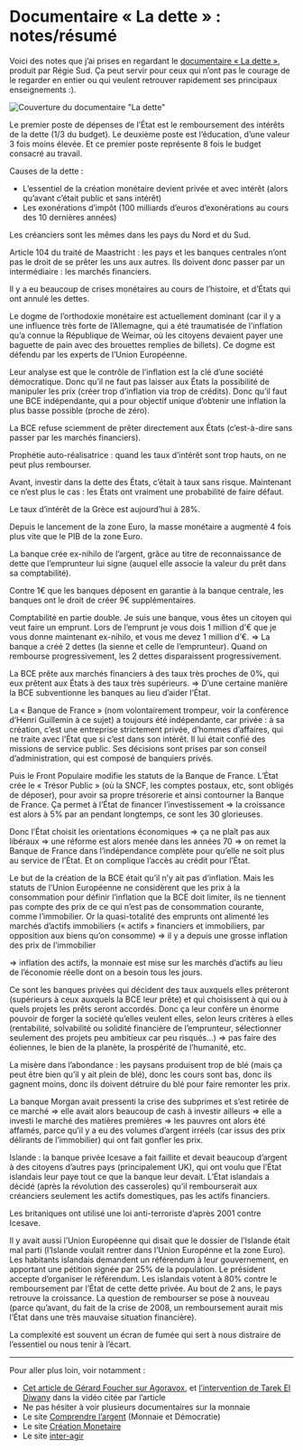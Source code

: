 # Documentaire « La dette » : notes/résumé

Voici des notes que j’ai prises en regardant le [documentaire « La dette »](http://ladettelefilm.blogspot.fr/p/bande-annonce.html), produit par Régie Sud. Ça peut servir pour ceux qui n’ont pas le courage de le regarder en entier ou qui veulent retrouver rapidement ses principaux enseignements :).

![Couverture du documentaire "La dette"](http://qgcitoyen.fr/wp-content/uploads/2014/12/DVD-PACK-V2.jpg "Couverture du documentaire « La dette »")


Le premier poste de dépenses de l’État est le remboursement des intérêts de la dette (1/3 du budget). Le deuxième poste est l’éducation, d’une valeur 3 fois moins élevée. Et ce premier poste représente 8 fois le budget consacré au travail.

Causes de la dette :

* L’essentiel de la création monétaire devient privée et avec intérêt (alors qu’avant c’était public et sans intérêt)
* Les exonérations d’impôt (100 milliards d’euros d’exonérations au cours des 10 dernières années)

Les créanciers sont les mêmes dans les pays du Nord et du Sud.

Article 104 du traité de Maastricht : les pays et les banques centrales n’ont pas le droit de se prêter les uns aux autres. Ils doivent donc passer par un intermédiaire : les marchés financiers.

Il y a eu beaucoup de crises monétaires au cours de l’histoire, et d’États qui ont annulé les dettes.

Le dogme de l’orthodoxie monétaire est actuellement dominant (car il y a une influence très forte de l’Allemagne, qui a été traumatisée de l’inflation qu’a connue la République de Weimar, où les citoyens devaient payer une baguette de pain avec des brouettes remplies de billets). Ce dogme est défendu par les experts de l’Union Européenne.

Leur analyse est que le contrôle de l’inflation est la clé d’une société démocratique. Donc qu’il ne faut pas laisser aux États la possibilité de manipuler les prix (créer trop d’inflation via trop de crédits). Donc qu’il faut une BCE indépendante, qui a pour objectif unique d’obtenir une inflation la plus basse possible (proche de zéro).

La BCE refuse sciemment de prêter directement aux États (c’est-à-dire sans passer par les marchés financiers).

Prophétie auto-réalisatrice : quand les taux d’intérêt sont trop hauts, on ne peut plus rembourser.

Avant, investir dans la dette des États, c’était à taux sans risque. Maintenant ce n’est plus le cas : les États ont vraiment une probabilité de faire défaut.

Le taux d’intérêt de la Grèce est aujourd’hui à 28%.

Depuis le lancement de la zone Euro, la masse monétaire a augmenté 4 fois plus vite que le PIB de la zone Euro.

La banque crée ex-nihilo de l’argent, grâce au titre de reconnaissance de dette que l’emprunteur lui signe (auquel elle associe la valeur du prêt dans sa comptabilité).

Contre 1€ que les banques déposent en garantie à la banque centrale, les banques ont le droit de créer 9€ supplémentaires.

Comptabilité en partie double. Je suis une banque, vous êtes un citoyen qui veut faire un emprunt. Lors de l’emprunt je vous dois 1 million d’€ que je vous donne maintenant ex-nihilo, et vous me devez 1 million d’€. => La banque a créé 2 dettes (la sienne et celle de l’emprunteur). Quand on rembourse progressivement, les 2 dettes disparaissent progressivement.

La BCE prête aux marchés financiers à des taux très proches de 0%, qui eux prêtent aux États à des taux très supérieurs. => D’une certaine manière la BCE subventionne les banques au lieu d’aider l’État.

La « Banque de France » (nom volontairement trompeur, voir la conférence d’Henri Guillemin à ce sujet) a toujours été indépendante, car privée : à sa création, c’est une entreprise strictement privée, d’hommes d’affaires, qui ne traite avec l’État que si c’est dans son intérêt. Il lui était confié des missions de service public. Ses décisions sont prises par son conseil d’administration, qui est composé de banquiers privés.

Puis le Front Populaire modifie les statuts de la Banque de France.
L’État crée le « Trésor Public » (où la SNCF, les comptes postaux, etc, sont obligés de déposer), pour avoir sa propre trésorerie et ainsi contourner la Banque de France. Ça permet à l’État de financer l’investissement => la croissance est alors à 5% par an pendant longtemps, ce sont les 30 glorieuses.

Donc l’État choisit les orientations économiques => ça ne plaît pas aux libéraux => une réforme est alors menée dans les années 70 => on remet la Banque de France dans l’indépendance complète pour qu’elle ne soit plus au service de l’État. Et on complique l’accès au crédit pour l’État.

Le but de la création de la BCE était qu’il n’y ait pas d’inflation. Mais les statuts de l’Union Européenne ne considèrent que les prix à la consommation pour définir l’inflation que la BCE doit limiter, ils ne tiennent pas compte des prix de ce qui n’est pas de consommation courante, comme l’immobilier. Or la quasi-totalité des emprunts ont alimenté les marchés d’actifs immobiliers (« actifs » financiers et immobiliers, par opposition aux biens qu’on consomme) => il y a depuis une grosse inflation des prix de l’immobilier

=> inflation des actifs, la monnaie est mise sur les marchés d’actifs au lieu de l’économie réelle dont on a besoin tous les jours.

Ce sont les banques privées qui décident des taux auxquels elles prêteront (supérieurs à ceux auxquels la BCE leur prête) et qui choisissent à qui ou à quels projets les prêts seront accordés. Donc ça leur confère un énorme pouvoir de forger la société qu’elles veulent elles, selon leurs critères à elles (rentabilité, solvabilité ou solidité financière de l’emprunteur, sélectionner seulement des projets peu ambitieux car peu risqués…) => pas faire des éoliennes, le bien de la planète, la prospérité de l’humanité, etc.

La misère dans l’abondance : les  paysans produisent trop de blé (mais ça peut être bien qu’il y ait plein de blé), donc les cours sont bas, donc ils gagnent moins, donc ils doivent détruire du blé pour faire remonter les prix.

La banque Morgan avait pressenti la crise des subprimes et s’est retirée de ce marché => elle avait alors beaucoup de cash à investir ailleurs => elle a investi le marché des matières premières => les pauvres ont alors été affamés, parce qu’il y a eu des volumes d’argent irréels (car issus des prix délirants de l’immobilier) qui ont fait gonfler les prix.

Islande : la banque privée Icesave a fait faillite et devait beaucoup d’argent à des citoyens d’autres pays (principalement UK), qui ont voulu que l’État islandais leur paye tout ce que la banque leur devait. L’État islandais a décidé (après la révolution des casseroles) qu’il rembourserait aux créanciers seulement les actifs domestiques, pas les actifs financiers.

Les britaniques ont utilisé une loi anti-terroriste d’après 2001 contre Icesave.

Il y avait aussi l’Union Européenne qui disait que le dossier de l’Islande était mal parti (l’Islande voulait rentrer dans l’Union Europénne et la zone Euro). Les habitants islandais demandent un référendum à leur gouvernement, en apportant une pétition signée par 25% de la population. Le président accepte d’organiser le référendum. Les islandais votent à 80% contre le remboursement par l’État de cette dette privée. Au bout de 2 ans, le pays retrouve la croissance. La question de rembourser se pose à nouveau (parce qu’avant, du fait de la crise de 2008, un remboursement aurait mis l’État dans une très mauvaise situation financière).

La complexité est souvent un écran de fumée qui sert à nous distraire de l’essentiel ou nous tenir à l’écart.

***

Pour aller plus loin, voir notamment :

* [Cet article de Gérard Foucher sur Agoravox](http://www.agoravox.fr/actualites/economie/article/scoop-la-banque-d-angleterre-149472), et [l’intervention de Tarek El Diwany](http://youtu.be/Qh8Lz70aCss?t=26m5s) dans la vidéo citée par l’article
* Ne pas hésiter à voir plusieurs documentaires sur la monnaie
* Le site [Comprendre l’argent](http://www.comprendrelargent.net/) (Monnaie et Démocratie)
* Le site [Création Monetaire](http://www.creationmonetaire.info/)
* Le site [inter-agir](http://www.inter-agir.fr/)
